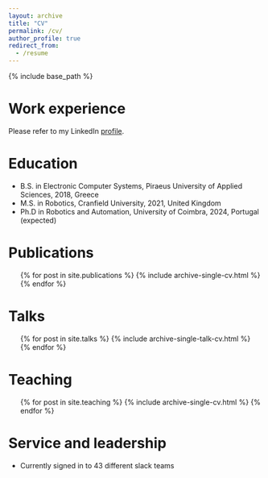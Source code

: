 ```yaml
---
layout: archive
title: "CV"
permalink: /cv/
author_profile: true
redirect_from:
  - /resume
---
```


{% include base_path %}

Work experience
======
Please refer to my LinkedIn [profile](https://www.linkedin.com/in/panagiotis-karfakis-981001b7/).

Education
======
* B.S. in Electronic Computer Systems, Piraeus University of Applied Sciences, 2018, Greece
* M.S. in Robotics, Cranfield University, 2021, United Kingdom
* Ph.D in Robotics and Automation, University of Coimbra, 2024, Portugal (expected)

Publications
======
  <ul>{% for post in site.publications %}
    {% include archive-single-cv.html %}
  {% endfor %}</ul>
  
Talks
======
  <ul>{% for post in site.talks %}
    {% include archive-single-talk-cv.html %}
  {% endfor %}</ul>
  
Teaching
======
  <ul>{% for post in site.teaching %}
    {% include archive-single-cv.html %}
  {% endfor %}</ul>
  
Service and leadership
======
* Currently signed in to 43 different slack teams
